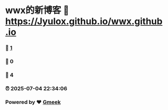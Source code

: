 # wwx的新博客 :link: https://Jyulox.github.io/wwx.github.io 
### :page_facing_up: [1](https://Jyulox.github.io/wwx.github.io/tag.html) 
### :speech_balloon: 0 
### :hibiscus: 4 
### :alarm_clock: 2025-07-04 22:34:06 
### Powered by :heart: [Gmeek](https://github.com/Meekdai/Gmeek)
